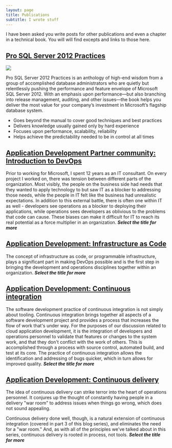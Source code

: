 ```yaml
---
layout: page
title: Publications
subtitle: I wrote stuff
---
```


I have been asked you write posts for other publications and even a chapter in a technical book. You will will find excepts and links to those here.

## [Pro SQL Server 2012 Practices](http://amzn.to/2w8807H)
![](https://images.springer.com/sgw/books/medium/9781430247708.jpg)

Pro SQL Server 2012 Practices is an anthology of high-end wisdom from a group of accomplished database administrators who are quietly but relentlessly pushing the performance and feature envelope of Microsoft SQL Server 2012. With an emphasis upon performance—but also branching into release management, auditing, and other issues—the book helps you deliver the most value for your company’s investment in Microsoft’s flagship database system.

  * Goes beyond the manual to cover good techniques and best practices
  * Delivers knowledge usually gained only by hard experience
  * Focuses upon performance, scalability, reliability
  * Helps achieve the predictability needed to be in control at all times

## [Application Development Partner community: Introduction to DevOps](https://blogs.technet.microsoft.com/msuspartner/2016/08/23/introduction-to-devops/)
Prior to working for Microsoft, I spent 12 years as an IT consultant. On every project I worked on, there was tension between different parts of the organization. Most visibly, the people on the business side had needs that they wanted to apply technology to but saw IT as a blocker to addressing those needs, while the people in IT felt like the business had unrealistic expectations. In addition to this external battle, there is often one within IT as well - developers see operations as a blocker to deploying their applications, while operations sees developers as oblivious to the problems that code can cause. These biases can make it difficult for IT to reach its real potential as a force multiplier in an organization. ***Select the title for more***

## [Application Development: Infrastructure as Code](https://blogs.technet.microsoft.com/uspartner_learning/2016/08/25/application-development-infrastructure-as-code/)
The concept of infrastructure as code, or programmable infrastructure, plays a significant part in making DevOps possible and is the first step in bringing the development and operations disciplines together within an organization. ***Select the title for more***

## [Application Development: Continuous integration](https://blogs.technet.microsoft.com/uspartner_learning/2016/08/29/application-development-continuous-integration/)
The software development practice of continuous integration is not simply about tooling. Continuous integration brings together all aspects of a software development project and provides a process that increases the flow of work that's under way. For the purposes of our discussion related to cloud application development, it is the integration of developers and operations personnel to validate that features or changes to the system work, and that they don't conflict with the work of others. This is accomplished through a process with source control, automated build, and test at its core. The practice of continuous integration allows the identification and addressing of bugs quicker, which in turn allows for improved quality. ***Select the title for more***

## [Application Development: Continuous delivery](https://blogs.technet.microsoft.com/uspartner_learning/2016/09/06/continuous-delivery/)
The idea of continuous delivery can strike terror into the heart of operations personnel. It conjures up the thought of constantly having people in a delivery "war room" to address issues when things go wrong, which does not sound appealing.

Continuous delivery done well, though, is a natural extension of continuous integration (covered in part 3 of this blog series), and eliminates the need for a "war room." And, as with all of the principles we've talked about in this series, continuous delivery is rooted in process, not tools. ***Select the title for more***
